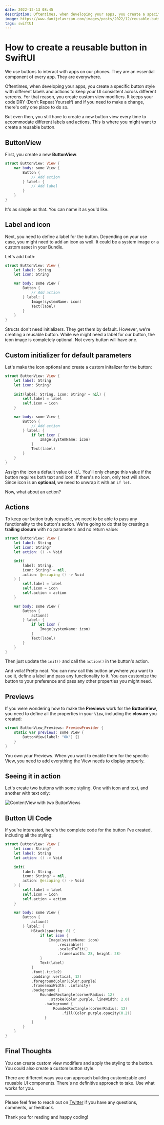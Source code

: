 ```yaml
---
date: 2022-12-13 08:45
description: Oftentimes, when developing your apps, you create a specific button style with different labels and actions to keep your UI consistent across different screens. You'll learn how to create a button view you can reuse across your app instead of having to create a new one every time.
image: https://www.danijelavrzan.com/images/posts/2022/12/reusable-button.png
tags: swiftUI
---
```


# How to create a reusable button in SwiftUI

We use buttons to interact with apps on our phones. They are an essential component of every app. They are everywhere. 

Oftentimes, when developing your apps, you create a specific button style with different labels and actions to keep your UI consistent across different screens. For that reason, you create custom view modifiers. It keeps your code DRY (Don't Repeat Yourself) and if you need to make a change, there's only one place to do so. 

But even then, you still have to create a new button view every time to accommodate different labels and actions. This is where you might want to create a reusable button.

## ButtonView

First, you create a new **ButtonView**:

```swift
struct ButtonView: View {
    var body: some View {
        Button {
            // Add action
        } label: {
            // Add label
        }
    }
}
```

It's as simple as that. You can name it as you'd like.

## Label and icon

Next, you need to define a label for the button. Depending on your use case, you might need to add an icon as well. It could be a system image or a custom asset in your Bundle.

Let's add both:

```swift
struct ButtonView: View {
    let label: String
    let icon: String

    var body: some View {
        Button {
            // Add action
        } label: {
            Image(systemName: icon)
            Text(label)
        }
    }
}
```

Structs don't need initializers. They get them by default. However, we're creating a reusable button. While we might need a label for our button, the icon image is completely optional. Not every button will have one.

## Custom initializer for default parameters

Let's make the icon optional and create a custom initalizer for the button:

```swift
struct ButtonView: View {
    let label: String
    let icon: String?
    
    init(label: String, icon: String? = nil) {
        self.label = label
        self.icon = icon
    }

    var body: some View {
        Button {
            // Add action
        } label: {
            if let icon {
                Image(systemName: icon)
            }
            Text(label)
        }
    }
}
```

Assign the icon a default value of `nil`. You'll only change this value if the button requires both text and icon. If there's no icon, only text will show. Since icon is an **optional**, we need to unwrap it with an `if let`.

Now, what about an action?

## Actions

To keep our button truly reusable, we need to be able to pass any functionality to the button's action. We're going to do that by creating a **trailing closure** with no parameters and no return value:

```swift
struct ButtonView: View {
    let label: String
    let icon: String?
    let action: () -> Void

    init(
        label: String,
        icon: String? = nil,
        action: @escaping () -> Void
    ) {
        self.label = label
        self.icon = icon
        self.action = action
    }

    var body: some View {
        Button {
            action()
        } label: {
            if let icon {
                Image(systemName: icon)
            }
            Text(label)
        }
    }
}
```

Then just update the `init()` and call the `action()` in the button's action. 

And voila! Pretty neat. You can now call this button anywhere you want to use it, define a label and pass any functionality to it. You can customize the button to your preference and pass any other properties you might need.

## Previews

If you were wondering how to make the **Previews** work for the **ButtonView**, you need to define all the properties in your `View`, including the **closure** you created:

```swift
struct ButtonView_Previews: PreviewProvider {
    static var previews: some View {
        ButtonView(label: "OK") {}
    }
}
```

You own your Previews. When you want to enable them for the specific View, you need to add everything the View needs to display properly. 

## Seeing it in action

Let's create two buttons with some styling. One with icon and text, and another with text only:

![ContentView with two ButtonViews](https://www.danijelavrzan.com/images/posts/2022/12/reusable-button1.png "ContentView with two ButtonViews")

## Button UI Code

If you're interested, here's the complete code for the button I've created, including all the styling:

```swift
struct ButtonView: View {
    let icon: String?
    let label: String
    let action: () -> Void
    
    init(
        label: String,
        icon: String? = nil,
        action: @escaping () -> Void
    ) {
        self.label = label
        self.icon = icon
        self.action = action
    }
    
    var body: some View {
        Button {
            action()
        } label: {
            HStack(spacing: 8) {
                if let icon {
                    Image(systemName: icon)
                        .resizable()
                        .scaledToFit()
                        .frame(width: 28, height: 28)
                }
                Text(label)
            }
            .font(.title2)
            .padding(.vertical, 12)
            .foregroundColor(Color.purple)
            .frame(maxWidth: .infinity)
            .background {
                RoundedRectangle(cornerRadius: 12)
                    .stroke(Color.purple, lineWidth: 2.0)
                  .background {
                      RoundedRectangle(cornerRadius: 12)
                          .fill(Color.purple.opacity(0.2))
                  }
            }
        }
    }
}
```

## Final Thoughts

You can create custom view modifiers and apply the styling to the button. You could also create a custom button style. 

There are different ways you can approach building customizable and reusable UI components. There's no definitive approach to take. Use what works for you.

***

Please feel free to reach out on [Twitter](https://twitter.com/dvrzan) if you have any questions, comments, or feedback.

Thank you for reading and happy coding!
